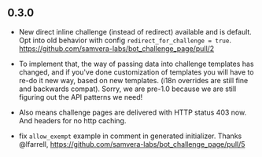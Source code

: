 ## 0.3.0

* New direct inline challenge (instead of redirect) available and is default.
  Opt into old behavior with config `redirect_for_challenge = true`. https://github.com/samvera-labs/bot_challenge_page/pull/2

* To implement that, the way of passing data into challenge templates has changed, and
  if you've done customization of templates you will have to re-do it new way, based
  on new templates. (i18n overrides are still fine and backwards compat). Sorry,
  we are pre-1.0 because we are still figuring out the API patterns we need!

* Also means challenge pages are delivered with HTTP status 403 now. And headers for no http
  caching.

* fix `allow_exempt` example in comment in generated initializer. Thanks @lfarrell, https://github.com/samvera-labs/bot_challenge_page/pull/5

